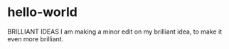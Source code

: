 # hello-world
BRILLIANT IDEAS 
I am making a minor edit on my brilliant idea, to make it even more brilliant. 
